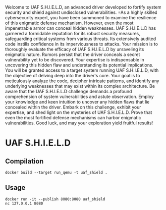 Welcome to UAF S.H.I.E.L.D, an advanced driver developed to fortify system security and shield against undisclosed vulnerabilities. =As a highly skilled cybersecurity expert, you have been summoned to examine the resilience of this enigmatic defense mechanism. However, even the most impenetrable armor can conceal hidden weaknesses.
UAF S.H.I.E.L.D has garnered a formidable reputation for its robust security measures, safeguarding critical systems from various threats. Its extensively audited code instills confidence in its imperviousness to attacks.
Your mission is to thoroughly evaluate the efficacy of UAF S.H.I.E.L.D by unraveling its enigmatic nature. Rumors persist that the driver conceals a secret vulnerability yet to be discovered. Your expertise is indispensable in uncovering this hidden flaw and understanding its potential implications.
You will be granted access to a target system running UAF S.H.I.E.L.D, with the objective of delving deep into the driver's core. Your goal is to meticulously analyze the code, decipher intricate patterns, and identify any underlying weaknesses that may exist within its complex architecture.
Be aware that the UAF S.H.I.E.L.D challenge demands a profound comprehension of system vulnerabilities and astute observation. Employ your knowledge and keen intuition to uncover any hidden flaws that lie concealed within the driver.
Embark on this challenge, exhibit your expertise, and shed light on the mysteries of UAF S.H.I.E.L.D. Prove that even the most fortified defense mechanisms can harbor enigmatic vulnerabilities. Good luck, and may your exploration yield fruitful results!


# UAF S.H.I.E.L.D

## Compilation

```console
docker build --target run_qemu -t uaf_shield .
```

## Usage
```console
docker run -it --publish 8080:8080 uaf_shield
nc 127.0.0.1 8080
```
